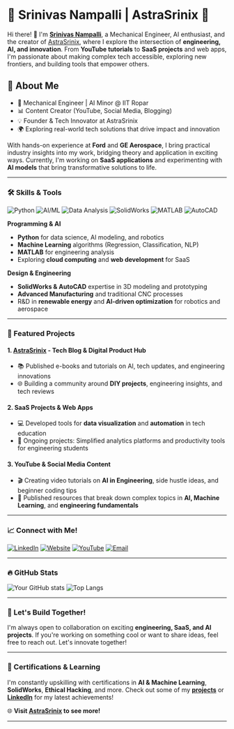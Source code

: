 # 🌌 Srinivas Nampalli | AstraSrinix 🌌

Hi there! 👋 I'm [**Srinivas Nampalli**](https://srinivas26k.github.io/Nampalli-Srinivas/), a Mechanical Engineer, AI enthusiast, and the creator of [AstraSrinix](https://bit.ly/3MJjEhI), where I explore the intersection of **engineering, AI, and innovation**. From **YouTube tutorials** to **SaaS projects** and web apps, I'm passionate about making complex tech accessible, exploring new frontiers, and building tools that empower others. 

## 🚀 About Me
- 🔧 Mechanical Engineer | AI Minor @ IIT Ropar
- 📊 Content Creator (YouTube, Social Media, Blogging)
- 💡 Founder & Tech Innovator at AstraSrinix
- 🌍 Exploring real-world tech solutions that drive impact and innovation

With hands-on experience at **Ford** and **GE Aerospace**, I bring practical industry insights into my work, bridging theory and application in exciting ways. Currently, I'm working on **SaaS applications** and experimenting with **AI models** that bring transformative solutions to life.

---

### 🛠️ Skills & Tools
![Python](https://img.shields.io/badge/-Python-3776AB?style=flat&logo=python&logoColor=white) ![AI/ML](https://img.shields.io/badge/-AI%2FML-FF6F00?style=flat) ![Data Analysis](https://img.shields.io/badge/-Data%20Analysis-brightgreen?style=flat) ![SolidWorks](https://img.shields.io/badge/-SolidWorks-blue?style=flat) ![MATLAB](https://img.shields.io/badge/-MATLAB-orange?style=flat) ![AutoCAD](https://img.shields.io/badge/-AutoCAD-red?style=flat) 

**Programming & AI**
- **Python** for data science, AI modeling, and robotics
- **Machine Learning** algorithms (Regression, Classification, NLP)
- **MATLAB** for engineering analysis
- Exploring **cloud computing** and **web development** for SaaS

**Design & Engineering**
- **SolidWorks & AutoCAD** expertise in 3D modeling and prototyping
- **Advanced Manufacturing** and traditional CNC processes
- R&D in **renewable energy** and **AI-driven optimization** for robotics and aerospace

---

### 🌟 Featured Projects
#### 1. **[AstraSrinix](https://bit.ly/3MJjEhI)** - Tech Blog & Digital Product Hub
   - 📚 Published e-books and tutorials on AI, tech updates, and engineering innovations
   - 🌐 Building a community around **DIY projects**, engineering insights, and tech reviews

#### 2. **SaaS Projects & Web Apps**
   - 💻 Developed tools for **data visualization** and **automation** in tech education
   - 🚀 Ongoing projects: Simplified analytics platforms and productivity tools for engineering students

#### 3. **YouTube & Social Media Content**
   - 🎬 Creating video tutorials on **AI in Engineering**, side hustle ideas, and beginner coding tips
   - 📝 Published resources that break down complex topics in **AI, Machine Learning**, and **engineering fundamentals**

---

### 📈 Connect with Me!
[![LinkedIn](https://img.shields.io/badge/-LinkedIn-blue?style=flat&logo=linkedin&logoColor=white)](https://www.linkedin.com/in/srinivas-nampalli/)
[![Website](https://img.shields.io/badge/-Website-green?style=flat&logo=internet-explorer&logoColor=white)]((https://srinivas26k.github.io/Nampalli-Srinivas/))
[![YouTube](https://img.shields.io/badge/-YouTube-red?style=flat&logo=youtube&logoColor=white)](https://www.youtube.com/channel/YourChannelLink)
[![Email](https://img.shields.io/badge/-Email-c14438?style=flat&logo=Gmail&logoColor=white)](mailto:srinivasvarma764@gmail.com)

---

### 🔥 GitHub Stats
![Your GitHub stats](https://github-readme-stats.vercel.app/api?username=Srinivas26k&show_icons=true&theme=radical)
![Top Langs](https://github-readme-stats.vercel.app/api/top-langs/?username=Srinivas26k&layout=compact&theme=radical)

---

### 🌱 Let's Build Together!
I'm always open to collaboration on exciting **engineering, SaaS, and AI projects**. If you're working on something cool or want to share ideas, feel free to reach out. Let's innovate together!

---

### 📝 Certifications & Learning
I'm constantly upskilling with certifications in **AI & Machine Learning**, **SolidWorks**, **Ethical Hacking**, and more. Check out some of my **[projects](https://bit.ly/3MJjEhI)** or **[LinkedIn](https://www.linkedin.com/in/srinivas-nampalli/)** for my latest achievements!

🌐 **Visit [AstraSrinix](https://bit.ly/3MJjEhI) to see more!**

---
